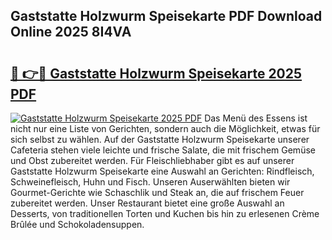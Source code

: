## Gaststatte Holzwurm Speisekarte PDF Download Online 2025 8I4VA

# <h2><a href="http://gca9goq.nevu.top/?p=Gaststatte+Holzwurm+Speisekarte">🔗 👉🔴 Gaststatte Holzwurm Speisekarte 2025 PDF</a></h2>

[![Gaststatte Holzwurm Speisekarte 2025 PDF](https://i.imgur.com/dBaPXMq.png)](http://gca9goq.nevu.top/?p=Gaststatte+Holzwurm+Speisekarte)
Das Menü des Essens ist nicht nur eine Liste von Gerichten, sondern auch die Möglichkeit, etwas für sich selbst zu wählen. Auf der Gaststatte Holzwurm Speisekarte unserer Cafeteria stehen viele leichte und frische Salate, die mit frischem Gemüse und Obst zubereitet werden. Für Fleischliebhaber gibt es auf unserer Gaststatte Holzwurm Speisekarte eine Auswahl an Gerichten: Rindfleisch, Schweinefleisch, Huhn und Fisch. Unseren Auserwählten bieten wir Gourmet-Gerichte wie Schaschlik und Steak an, die auf frischem Feuer zubereitet werden. Unser Restaurant bietet eine große Auswahl an Desserts, von traditionellen Torten und Kuchen bis hin zu erlesenen Crème Brûlée und Schokoladensuppen.
